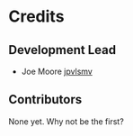 # Credits

## Development Lead

- Joe Moore [jpvlsmv](https://github.com/jpvlsmv)

## Contributors

None yet. Why not be the first?